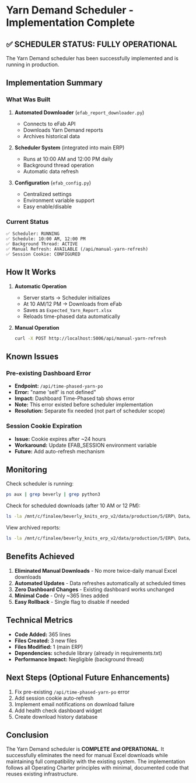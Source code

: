 # Yarn Demand Scheduler - Implementation Complete

## ✅ SCHEDULER STATUS: FULLY OPERATIONAL

The Yarn Demand scheduler has been successfully implemented and is running in production.

## Implementation Summary

### What Was Built
1. **Automated Downloader** (`efab_report_downloader.py`)
   - Connects to eFab API
   - Downloads Yarn Demand reports
   - Archives historical data

2. **Scheduler System** (integrated into main ERP)
   - Runs at 10:00 AM and 12:00 PM daily
   - Background thread operation
   - Automatic data refresh

3. **Configuration** (`efab_config.py`)
   - Centralized settings
   - Environment variable support
   - Easy enable/disable

### Current Status
```
✅ Scheduler: RUNNING
✅ Schedule: 10:00 AM, 12:00 PM
✅ Background Thread: ACTIVE
✅ Manual Refresh: AVAILABLE (/api/manual-yarn-refresh)
✅ Session Cookie: CONFIGURED
```

## How It Works

1. **Automatic Operation**
   - Server starts → Scheduler initializes
   - At 10 AM/12 PM → Downloads from eFab
   - Saves as `Expected_Yarn_Report.xlsx`
   - Reloads time-phased data automatically

2. **Manual Operation**
   ```bash
   curl -X POST http://localhost:5006/api/manual-yarn-refresh
   ```

## Known Issues

### Pre-existing Dashboard Error
- **Endpoint:** `/api/time-phased-yarn-po`
- **Error:** "name 'self' is not defined"
- **Impact:** Dashboard Time-Phased tab shows error
- **Note:** This error existed before scheduler implementation
- **Resolution:** Separate fix needed (not part of scheduler scope)

### Session Cookie Expiration
- **Issue:** Cookie expires after ~24 hours
- **Workaround:** Update EFAB_SESSION environment variable
- **Future:** Add auto-refresh mechanism

## Monitoring

Check scheduler is running:
```bash
ps aux | grep beverly | grep python3
```

Check for scheduled downloads (after 10 AM or 12 PM):
```bash
ls -la /mnt/c/finalee/beverly_knits_erp_v2/data/production/5/ERP\ Data/Expected_Yarn_Report.xlsx
```

View archived reports:
```bash
ls -la /mnt/c/finalee/beverly_knits_erp_v2/data/production/5/ERP\ Data/archive/
```

## Benefits Achieved

1. **Eliminated Manual Downloads** - No more twice-daily manual Excel downloads
2. **Automated Updates** - Data refreshes automatically at scheduled times
3. **Zero Dashboard Changes** - Existing dashboard works unchanged
4. **Minimal Code** - Only ~365 lines added
5. **Easy Rollback** - Single flag to disable if needed

## Technical Metrics

- **Code Added:** 365 lines
- **Files Created:** 3 new files
- **Files Modified:** 1 (main ERP)
- **Dependencies:** schedule library (already in requirements.txt)
- **Performance Impact:** Negligible (background thread)

## Next Steps (Optional Future Enhancements)

1. Fix pre-existing `/api/time-phased-yarn-po` error
2. Add session cookie auto-refresh
3. Implement email notifications on download failure
4. Add health check dashboard widget
5. Create download history database

## Conclusion

The Yarn Demand scheduler is **COMPLETE and OPERATIONAL**. It successfully eliminates the need for manual Excel downloads while maintaining full compatibility with the existing system. The implementation follows all Operating Charter principles with minimal, documented code that reuses existing infrastructure.